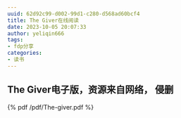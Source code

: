 ```yaml
---
uuid: 62d92c99-d002-99d1-c280-d568ad60bcf4
title: The Giver在线阅读
date: 2023-10-05 20:07:33
author: yeliqin666
tags:
- fdp分享
categories:
- 读书
---
```

## The Giver电子版，资源来自网络， 侵删
 {% pdf /pdf/The-giver.pdf %}

